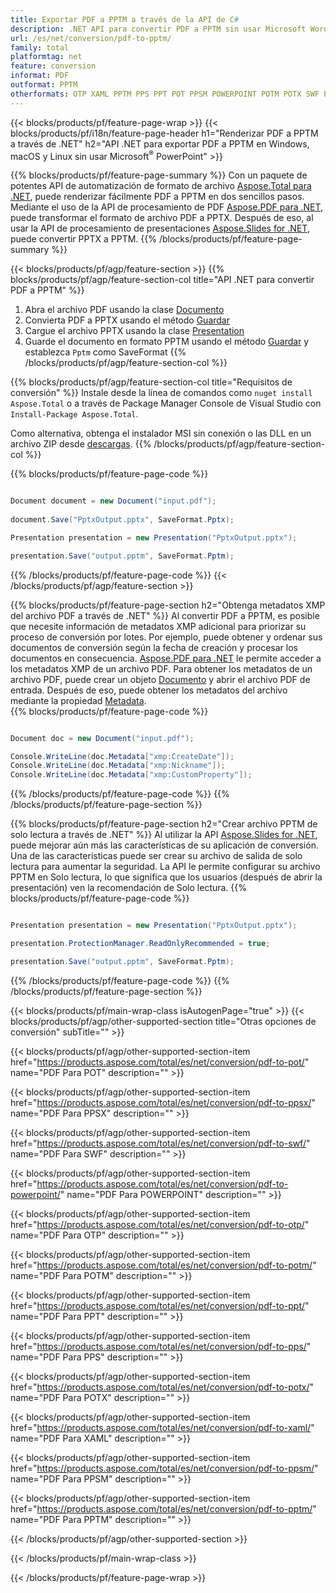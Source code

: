 ```yaml
---
title: Exportar PDF a PPTM a través de la API de C#
description: .NET API para convertir PDF a PPTM sin usar Microsoft Word
url: /es/net/conversion/pdf-to-pptm/
family: total
platformtag: net
feature: conversion
informat: PDF
outformat: PPTM
otherformats: OTP XAML PPTM PPS PPT POT PPSM POWERPOINT POTM POTX SWF PPSX
---
```

{{< blocks/products/pf/feature-page-wrap >}}
{{< blocks/products/pf/i18n/feature-page-header h1="Renderizar PDF a PPTM a través de .NET" h2="API .NET para exportar PDF a PPTM en Windows, macOS y Linux sin usar Microsoft<sup>&reg;</sup> PowerPoint" >}}

{{% blocks/products/pf/feature-page-summary %}}
Con un paquete de potentes API de automatización de formato de archivo [Aspose.Total para .NET](https://products.aspose.com/total/net/), puede renderizar fácilmente PDF a PPTM en dos sencillos pasos. Mediante el uso de la API de procesamiento de PDF [Aspose.PDF para .NET](https://products.aspose.com/pdf/net/), puede transformar el formato de archivo PDF a PPTX. Después de eso, al usar la API de procesamiento de presentaciones [Aspose.Slides for .NET](https://products.aspose.com/slides/net/), puede convertir PPTX a PPTM.
{{% /blocks/products/pf/feature-page-summary  %}}

{{< blocks/products/pf/agp/feature-section >}}
{{% blocks/products/pf/agp/feature-section-col title="API .NET para convertir PDF a PPTM" %}}
1. Abra el archivo PDF usando la clase [Documento](https://apireference.aspose.com/pdf/net/aspose.pdf/document)
2. Convierta PDF a PPTX usando el método [Guardar](https://apireference.aspose.com/pdf/net/aspose.pdf.document/save/methods/5)
3. Cargue el archivo PPTX usando la clase [Presentation](https://apireference.aspose.com/slides/net/aspose.slides/presentation)
4. Guarde el documento en formato PPTM usando el método [Guardar](https://apireference.aspose.com/slides/net/aspose.slides.presentation/save/methods/5) y establezca `Pptm` como SaveFormat
{{% /blocks/products/pf/agp/feature-section-col %}}

{{% blocks/products/pf/agp/feature-section-col title="Requisitos de conversión" %}}
Instale desde la línea de comandos como ```nuget install Aspose.Total``` o a través de Package Manager Console de Visual Studio con ```Install-Package Aspose.Total```.

Como alternativa, obtenga el instalador MSI sin conexión o las DLL en un archivo ZIP desde [descargas](https://downloads.aspose.com/total/net).
{{% /blocks/products/pf/agp/feature-section-col %}}

{{% blocks/products/pf/feature-page-code %}}

```cs

Document document = new Document("input.pdf");
 
document.Save("PptxOutput.pptx", SaveFormat.Pptx); 

Presentation presentation = new Presentation("PptxOutput.pptx");

presentation.Save("output.pptm", SaveFormat.Pptm);   
```

{{% /blocks/products/pf/feature-page-code %}}
{{< /blocks/products/pf/agp/feature-section >}}

{{% blocks/products/pf/feature-page-section  h2="Obtenga metadatos XMP del archivo PDF a través de .NET" %}}
Al convertir PDF a PPTM, es posible que necesite información de metadatos XMP adicional para priorizar su proceso de conversión por lotes. Por ejemplo, puede obtener y ordenar sus documentos de conversión según la fecha de creación y procesar los documentos en consecuencia. [Aspose.PDF para .NET](https://products.aspose.com/pdf/net/) le permite acceder a los metadatos XMP de un archivo PDF. Para obtener los metadatos de un archivo PDF, puede crear un objeto [Documento](https://apireference.aspose.com/pdf/net/aspose.pdf/document) y abrir el archivo PDF de entrada. Después de eso, puede obtener los metadatos del archivo mediante la propiedad [Metadata](https://apireference.aspose.com/pdf/net/aspose.pdf/document/properties/metadata).  
{{% blocks/products/pf/feature-page-code %}}

```cs

Document doc = new Document("input.pdf");

Console.WriteLine(doc.Metadata["xmp:CreateDate"]);
Console.WriteLine(doc.Metadata["xmp:Nickname"]);
Console.WriteLine(doc.Metadata["xmp:CustomProperty"]);
```

{{% /blocks/products/pf/feature-page-code  %}}
{{% /blocks/products/pf/feature-page-section %}}

{{% blocks/products/pf/feature-page-section  h2="Crear archivo PPTM de solo lectura a través de .NET" %}}
Al utilizar la API [Aspose.Slides for .NET](https://products.aspose.com/slides/net/), puede mejorar aún más las características de su aplicación de conversión. Una de las características puede ser crear su archivo de salida de solo lectura para aumentar la seguridad. La API le permite configurar su archivo PPTM en Solo lectura, lo que significa que los usuarios (después de abrir la presentación) ven la recomendación de Solo lectura. 
{{% blocks/products/pf/feature-page-code %}}

```cs

Presentation presentation = new Presentation("PptxOutput.pptx");

presentation.ProtectionManager.ReadOnlyRecommended = true;

presentation.Save("output.pptm", SaveFormat.Pptm);     
```

{{% /blocks/products/pf/feature-page-code  %}}
{{% /blocks/products/pf/feature-page-section %}}

{{< blocks/products/pf/main-wrap-class isAutogenPage="true" >}}
{{< blocks/products/pf/agp/other-supported-section title="Otras opciones de conversión" subTitle="" >}}

{{< blocks/products/pf/agp/other-supported-section-item href="https://products.aspose.com/total/es/net/conversion/pdf-to-pot/" name="PDF Para POT" description="" >}}

{{< blocks/products/pf/agp/other-supported-section-item href="https://products.aspose.com/total/es/net/conversion/pdf-to-ppsx/" name="PDF Para PPSX" description="" >}}

{{< blocks/products/pf/agp/other-supported-section-item href="https://products.aspose.com/total/es/net/conversion/pdf-to-swf/" name="PDF Para SWF" description="" >}}

{{< blocks/products/pf/agp/other-supported-section-item href="https://products.aspose.com/total/es/net/conversion/pdf-to-powerpoint/" name="PDF Para POWERPOINT" description="" >}}

{{< blocks/products/pf/agp/other-supported-section-item href="https://products.aspose.com/total/es/net/conversion/pdf-to-otp/" name="PDF Para OTP" description="" >}}

{{< blocks/products/pf/agp/other-supported-section-item href="https://products.aspose.com/total/es/net/conversion/pdf-to-potm/" name="PDF Para POTM" description="" >}}

{{< blocks/products/pf/agp/other-supported-section-item href="https://products.aspose.com/total/es/net/conversion/pdf-to-ppt/" name="PDF Para PPT" description="" >}}

{{< blocks/products/pf/agp/other-supported-section-item href="https://products.aspose.com/total/es/net/conversion/pdf-to-pps/" name="PDF Para PPS" description="" >}}

{{< blocks/products/pf/agp/other-supported-section-item href="https://products.aspose.com/total/es/net/conversion/pdf-to-potx/" name="PDF Para POTX" description="" >}}

{{< blocks/products/pf/agp/other-supported-section-item href="https://products.aspose.com/total/es/net/conversion/pdf-to-xaml/" name="PDF Para XAML" description="" >}}

{{< blocks/products/pf/agp/other-supported-section-item href="https://products.aspose.com/total/es/net/conversion/pdf-to-ppsm/" name="PDF Para PPSM" description="" >}}

{{< blocks/products/pf/agp/other-supported-section-item href="https://products.aspose.com/total/es/net/conversion/pdf-to-pptm/" name="PDF Para PPTM" description="" >}}



{{< /blocks/products/pf/agp/other-supported-section >}}

{{< /blocks/products/pf/main-wrap-class >}}

{{< /blocks/products/pf/feature-page-wrap >}}